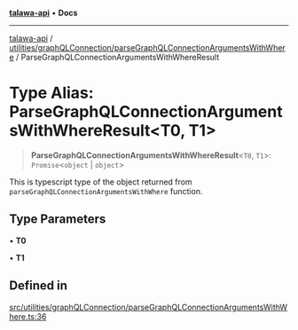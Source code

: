 [**talawa-api**](../../../../README.md) • **Docs**

***

[talawa-api](../../../../modules.md) / [utilities/graphQLConnection/parseGraphQLConnectionArgumentsWithWhere](../README.md) / ParseGraphQLConnectionArgumentsWithWhereResult

# Type Alias: ParseGraphQLConnectionArgumentsWithWhereResult\<T0, T1\>

> **ParseGraphQLConnectionArgumentsWithWhereResult**\<`T0`, `T1`\>: `Promise`\<`object` \| `object`\>

This is typescript type of the object returned from `parseGraphQLConnectionArgumentsWithWhere` function.

## Type Parameters

• **T0**

• **T1**

## Defined in

[src/utilities/graphQLConnection/parseGraphQLConnectionArgumentsWithWhere.ts:36](https://github.com/PalisadoesFoundation/talawa-api/blob/3bacbf38707ebd3e3e5f1bc5b4cc7aa3b2adc169/src/utilities/graphQLConnection/parseGraphQLConnectionArgumentsWithWhere.ts#L36)

